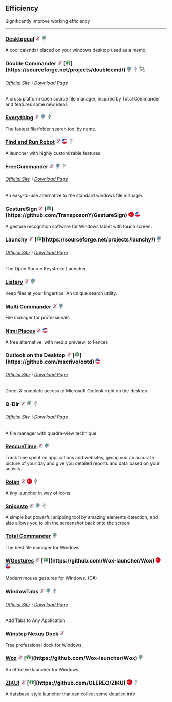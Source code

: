 ## Efficiency

Significantly improve working efficiency

---

### [Desktopcal](http://www.desktopcal.com/) ![](../assets/free.png) ![](../assets/earth-globe.png)

A cool calendar placed on your windows desktop used as a memo.

### Double Commander ![](../assets/free.png) [![](../assets/open-source-icon.png "GPL 2.0@SourceForge: https://sourceforge.net/projects/doublecmd/")](https://sourceforge.net/projects/doublecmd/) ![](../assets/earth-globe.png) ![](../assets/usb.png) ![](../assets/multi_platform.png)

###### [Official Site](https://doublecmd.sourceforge.io/)｜[Download Page](https://sourceforge.net/p/doublecmd/wiki/Download/)

A cross platform open source file manager, inspired by Total Commander and features some new ideas

### [Everything](http://www.voidtools.com/) ![](../assets/free.png) ![](../assets/earth-globe.png) ![](../assets/usb.png)

The fastest file/folder search tool by name.

### [Find and Run Robot](https://www.donationcoder.com/Software/Mouser/findrun/) ![](../assets/free.png) ![](../assets/united-states.png) ![](../assets/usb.png)

A launcher with highly customizable features

### FreeCommander ![](../assets/free.png) ![](../assets/earth-globe.png) ![](../assets/usb.png)

###### [Official Site](http://freecommander.com/en/summary/)｜[Download Page](http://freecommander.com/en/downloads/)

An easy-to-use alternative to the standard windows file manager.

### GestureSign ![](../assets/free.png) [![](../assets/open-source-icon.png "GPL 2.0@GitHub: https://github.com/TransposonY/GestureSign")](https://github.com/TransposonY/GestureSign) ![](../assets/china.png)  ![](../assets/united-states.png)

A gesture recognition software for Windows tablet with touch screen.

### Launchy ![](../assets/free.png) [![](../assets/open-source-icon.png "GPL 2.0@SourceForge: https://sourceforge.net/projects/launchy/")](https://sourceforge.net/projects/launchy/) ![](../assets/earth-globe.png)

###### [Official Site](http://www.launchy.net/)｜[Download Page](http://www.launchy.net/download.php)

The Open Source Keystroke Launcher.

### [Listary](http://www.listary.com/) ![](../assets/free.png) ![](../assets/earth-globe.png)

Keep files at your fingertips. An unique search utility.

### [Multi Commander](http://multicommander.com/) ![](../assets/free.png) ![](../assets/earth-globe.png)

File manager for professionals.

### [Nimi Places](http://mynimi.net/Projects/Nimi-Places/) ![](../assets/free.png) ![](../assets/united-states.png)

A free alternative, with media preview, to Fences

### Outlook on the Desktop ![](../assets/free.png) [![](../assets/open-source-icon.png "MIT@GitHub: https://github.com/mscrivo/ootd")](https://github.com/mscrivo/ootd) ![](../assets/united-states.png)

###### [Official Site](https://outlookonthedesktop.com/)｜[Download Page](https://outlookonthedesktop.com/download)

Direct & complete access to Microsoft Outlook right on the desktop

### Q-Dir ![](../assets/free.png) ![](../assets/earth-globe.png) ![](../assets/usb.png)

###### [Official Site](http://www.softwareok.com/?seite=Freeware/Q-Dir)｜[Download Page](http://www.softwareok.com/?Download=Q-Dir)

A file manager with quadra-view technique

### [RescueTime](https://team.rescuetime.com/) ![](../assets/free.png) ![](../assets/earth-globe.png)

Track time spent on applications and websites, giving you an accurate picture of your day and give you detailed reports and data based on your activity.

### [Rolan](http://www.irolan.com/) ![](../assets/free.png) ![](../assets/china.png) ![](../assets/usb.png)

A tiny launcher in way of icons.

### [Snipaste](https://snipaste.com/) ![](../assets/free.png) ![](../assets/earth-globe.png) ![](../assets/usb.png)

A simple but powerful snipping tool by amazing elements detection, and also allows you to pin the screenshot back onto the screen

### [Total Commander](https://www.ghisler.com/) ![](../assets/earth-globe.png)

The best file manager for Windows.

### [WGestures](http://www.yingdev.com/projects/wgestures) ![](../assets/free.png) [![](../assets/open-source-icon.png "MIT@GitHub: https://github.com/Wox-launcher/Wox")](https://github.com/Wox-launcher/Wox) ![](../assets/china.png) ![](../assets/united-states.png)

Modern mouse gestures for Windows. \(C\#\)

### WindowTabs ![](../assets/free.png) ![](../assets/earth-globe.png) ![](../assets/usb.png)

###### [Official Site](http://windowtabs.com/)｜[Download Page](http://windowtabs.com/download/)

Add Tabs to Any Application.

### [Winstep Nexus Dock](http://www.winstep.net/nexus.asp) ![](../assets/free.png)


Free professional dock for Windows.

### [Wox](http://www.getwox.com/) ![](../assets/free.png) [![](../assets/open-source-icon.png "MIT@GitHub: https://github.com/Wox-launcher/Wox")](https://github.com/Wox-launcher/Wox) ![](../assets/earth-globe.png)

An effective launcher for Windows.

### [ZIKU!](http://ziku.olereo.com/) ![](../assets/free.png) [![](../assets/open-source-icon.png "NO LICENSE@GitHub: https://github.com/OLEREO/ZIKU")](https://github.com/OLEREO/ZIKU) ![](../assets/china.png) ![](../assets/usb.png)

A database-style launcher that can collect some detailed info


